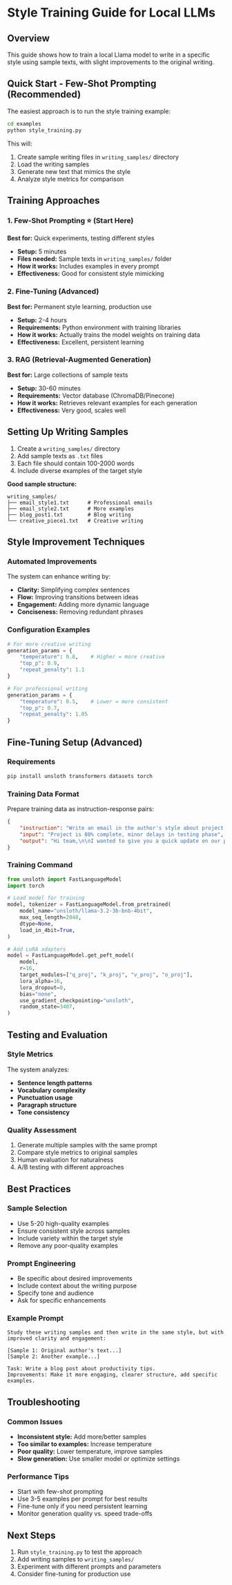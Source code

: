 # Style Training Guide for Local LLMs

## Overview
This guide shows how to train a local Llama model to write in a specific style using sample texts, with slight improvements to the original writing.

## Quick Start - Few-Shot Prompting (Recommended)

The easiest approach is to run the style training example:

```bash
cd examples
python style_training.py
```

This will:
1. Create sample writing files in `writing_samples/` directory
2. Load the writing samples 
3. Generate new text that mimics the style
4. Analyze style metrics for comparison

## Training Approaches

### 1. Few-Shot Prompting ⭐ (Start Here)
**Best for:** Quick experiments, testing different styles
- **Setup:** 5 minutes
- **Files needed:** Sample texts in `writing_samples/` folder
- **How it works:** Includes examples in every prompt
- **Effectiveness:** Good for consistent style mimicking

### 2. Fine-Tuning (Advanced)
**Best for:** Permanent style learning, production use
- **Setup:** 2-4 hours 
- **Requirements:** Python environment with training libraries
- **How it works:** Actually trains the model weights on training data
- **Effectiveness:** Excellent, persistent learning

### 3. RAG (Retrieval-Augmented Generation)
**Best for:** Large collections of sample texts
- **Setup:** 30-60 minutes
- **Requirements:** Vector database (ChromaDB/Pinecone)
- **How it works:** Retrieves relevant examples for each generation
- **Effectiveness:** Very good, scales well

## Setting Up Writing Samples

1. Create a `writing_samples/` directory
2. Add sample texts as `.txt` files
3. Each file should contain 100-2000 words
4. Include diverse examples of the target style

**Good sample structure:**
```
writing_samples/
├── email_style1.txt      # Professional emails
├── email_style2.txt      # More examples
├── blog_post1.txt        # Blog writing
└── creative_piece1.txt   # Creative writing
```

## Style Improvement Techniques

### Automated Improvements
The system can enhance writing by:
- **Clarity:** Simplifying complex sentences
- **Flow:** Improving transitions between ideas
- **Engagement:** Adding more dynamic language
- **Conciseness:** Removing redundant phrases

### Configuration Examples
```python
# For more creative writing
generation_params = {
    "temperature": 0.8,    # Higher = more creative
    "top_p": 0.9,
    "repeat_penalty": 1.1
}

# For professional writing
generation_params = {
    "temperature": 0.5,    # Lower = more consistent
    "top_p": 0.7,
    "repeat_penalty": 1.05
}
```

## Fine-Tuning Setup (Advanced)

### Requirements
```bash
pip install unsloth transformers datasets torch
```

### Training Data Format
Prepare training data as instruction-response pairs:
```json
{
    "instruction": "Write an email in the author's style about project updates",
    "input": "Project is 80% complete, minor delays in testing phase",
    "output": "Hi team,\n\nI wanted to give you a quick update on our project progress..."
}
```

### Training Command
```python
from unsloth import FastLanguageModel
import torch

# Load model for training
model, tokenizer = FastLanguageModel.from_pretrained(
    model_name="unsloth/llama-3.2-3b-bnb-4bit",
    max_seq_length=2048,
    dtype=None,
    load_in_4bit=True,
)

# Add LoRA adapters
model = FastLanguageModel.get_peft_model(
    model,
    r=16,
    target_modules=["q_proj", "k_proj", "v_proj", "o_proj"],
    lora_alpha=16,
    lora_dropout=0,
    bias="none",
    use_gradient_checkpointing="unsloth",
    random_state=3407,
)
```

## Testing and Evaluation

### Style Metrics
The system analyzes:
- **Sentence length patterns**
- **Vocabulary complexity** 
- **Punctuation usage**
- **Paragraph structure**
- **Tone consistency**

### Quality Assessment
1. Generate multiple samples with the same prompt
2. Compare style metrics to original samples
3. Human evaluation for naturalness
4. A/B testing with different approaches

## Best Practices

### Sample Selection
- Use 5-20 high-quality examples
- Ensure consistent style across samples
- Include variety within the target style
- Remove any poor-quality examples

### Prompt Engineering
- Be specific about desired improvements
- Include context about the writing purpose
- Specify tone and audience
- Ask for specific enhancements

### Example Prompt
```
Study these writing samples and then write in the same style, but with improved clarity and engagement:

[Sample 1: Original author's text...]
[Sample 2: Another example...]

Task: Write a blog post about productivity tips.
Improvements: Make it more engaging, clearer structure, add specific examples.
```

## Troubleshooting

### Common Issues
- **Inconsistent style:** Add more/better samples
- **Too similar to examples:** Increase temperature
- **Poor quality:** Lower temperature, improve samples
- **Slow generation:** Use smaller model or optimize settings

### Performance Tips
- Start with few-shot prompting
- Use 3-5 examples per prompt for best results
- Fine-tune only if you need persistent learning
- Monitor generation quality vs. speed trade-offs

## Next Steps

1. Run `style_training.py` to test the approach
2. Add writing samples to `writing_samples/`
3. Experiment with different prompts and parameters
4. Consider fine-tuning for production use
